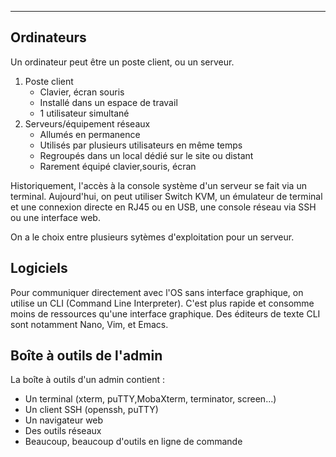 ___

## Ordinateurs

Un ordinateur peut être un poste client, ou un serveur.

1. Poste client 
	* Clavier, écran souris
	* Installé dans un espace de travail
	* 1 utilisateur simultané
2. Serveurs/équipement réseaux
	* Allumés en permanence
	* Utilisés par plusieurs utilisateurs en même temps
	* Regroupés dans un local dédié sur le site ou distant
	* Rarement équipé clavier,souris, écran

Historiquement, l'accès à la console système d'un serveur se fait via un terminal. Aujourd'hui, on peut utiliser Switch KVM, un émulateur de terminal et une connexion directe en RJ45 ou en USB, une console réseau via SSH ou une interface web.

On a le choix entre plusieurs sytèmes d'exploitation pour un serveur. 

## Logiciels

Pour communiquer directement avec l'OS sans interface graphique, on utilise un CLI (Command Line Interpreter). C'est plus rapide et consomme moins de ressources qu'une interface graphique. Des éditeurs de texte CLI sont notamment Nano, Vim, et Emacs.

## Boîte à outils de l'admin

La boîte à outils d'un admin contient :

* Un terminal (xterm, puTTY,MobaXterm, terminator, screen...)
* Un client SSH (openssh, puTTY)
* Un navigateur web
* Des outils réseaux 
* Beaucoup, beaucoup d'outils en ligne de commande







